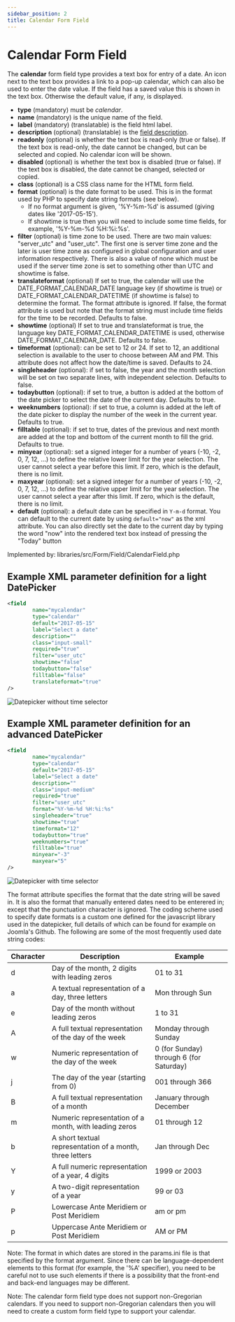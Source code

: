```yaml
---
sidebar_position: 2
title: Calendar Form Field
---
```


Calendar Form Field
===================

The **calendar** form field type provides a text box for entry of a date. An icon next to the text box provides a link
to a pop-up calendar, which can also be used to enter the date value. If the field has a saved value this is shown in
the text box. Otherwise the default value, if any, is displayed.

- **type** (mandatory) must be *calendar*.
- **name** (mandatory) is the unique name of the field.
- **label** (mandatory) (translatable) is the field html label.
- **description** (optional) (translatable) is the [field description](../standard-form-field-attributes.md#description).
- **readonly** (optional) is whether the text box is read-only (true or false). If the text box is read-only, the date cannot be changed, but can be selected and copied. No calendar icon will be shown.
- **disabled** (optional) is whether the text box is disabled (true or false). If the text box is disabled, the date cannot be changed, selected or copied.
- **class** (optional) is a CSS class name for the HTML form field.
- **format** (optional) is the date format to be used. This is in the format used by PHP to specify date string formats (see below). 
  - If no format argument is given, '%Y-%m-%d' is assumed (giving dates like '2017-05-15'). 
  - If showtime is true then you will need to include some time fields, for example, '%Y-%m-%d %H:%i:%s'.
- **filter** (optional) is time zone to be used. There are two main values: "server_utc" and "user_utc". The first one is server time zone and the later is user time zone as configured in global configuration and user information respectively. There is also a value of none which must be used if the server time zone is set to something other than UTC and showtime is false.
- **translateformat** (optional) If set to true, the calendar will use the DATE_FORMAT_CALENDAR_DATE language key (if showtime is true) or DATE_FORMAT_CALENDAR_DATETIME (if showtime is false) to determine the format. The format attribute is ignored. If false, the format attribute is used but note that the format string must include time fields for the time to be recorded. Defaults to false.
- **showtime** (optional) If set to true and translateformat is true, the language key DATE_FORMAT_CALENDAR_DATETIME is used, otherwise DATE_FORMAT_CALENDAR_DATE. Defaults to false.
- **timeformat** (optional): can be set to 12 or 24. If set to 12, an additional selection is available to the user to choose between AM and PM. This attribute does not affect how the date/time is saved. Defaults to 24.
- **singleheader** (optional): if set to false, the year and the month selection will be set on two separate lines, with independent selection. Defaults to false.
- **todaybutton** (optional): if set to true, a button is added at the bottom of the date picker to select the date of the current day. Defaults to true.
- **weeknumbers** (optional): if set to true, a column is added at the left of the date picker to display the number of the week in the current year. Defaults to true.
- **filltable** (optional): if set to true, dates of the previous and next month are added at the top and bottom of the current month to fill the grid. Defaults to true.
- **minyear** (optional): set a signed integer for a number of years (-10, -2, 0, 7, 12, ...) to define the relative lower limit for the year selection. The user cannot select a year before this limit. If zero, which is the default, there is no limit.
- **maxyear** (optional): set a signed integer for a number of years (-10, -2, 0, 7, 12, ...) to define the relative upper limit for the year selection. The user cannot select a year after this limit. If zero, which is the default, there is no limit.
- **default** (optional): a default date can be specified in `Y-m-d` format. You can default to the current date by using `default="now"` as the xml attribute.
  You can also directly set the date to the current day by typing the word "now" into the rendered text box instead of pressing the "Today" button

Implemented by: libraries/src/Form/Field/CalendarField.php

## Example XML parameter definition for a light DatePicker

```xml
<field
        name="mycalendar"
        type="calendar"
        default="2017-05-15"
        label="Select a date"
        description=""
        class="input-small"
        required="true"
        filter="user_utc"
        showtime="false"
        todaybutton="false"
        filltable="false"
        translateformat="true"
/>
```

![Datepicker without time selector](_assets/calendar/DatePicker1.calendar-en.png)

## Example XML parameter definition for an advanced DatePicker

```xml
<field
        name="mycalendar"
        type="calendar"
        default="2017-05-15"
        label="Select a date"
        description=""
        class="input-medium"
        required="true"
        filter="user_utc"
        format="%Y-%m-%d %H:%i:%s"
        singleheader="true"
        showtime="true"
        timeformat="12"
        todaybutton="true"
        weeknumbers="true"
        filltable="true"
        minyear="-3"
        maxyear="5"
/>
```

![Datepicker with time selector](_assets/calendar/DatePicker2.calendar-en.png)

The format attribute specifies the format that the date string will be saved in. It is also the format that manually
entered dates need to be enterered in; except that the punctuation character is ignored. The coding scheme used to
specify date formats is a custom one defined for the javascript library used in the datepicker, full details of which
can be found for example on Joomla's Github. The following are some of the most frequently used date string codes:

| **Character** | **Description**                                          | **Example**                             |
  |---------------|----------------------------------------------------------|-----------------------------------------|
| d             | Day of the month, 2 digits with leading zeros            | 01 to 31                                | 
| a             | A textual representation of a day, three letters         | Mon through Sun                         | 
| e             | Day of the month without leading zeros                   | 1 to 31                                 | 
| A             | A full textual representation of the day of the week     | Monday through Sunday                   | 
| w             | Numeric representation of the day of the week            | 0 (for Sunday) through 6 (for Saturday) | 
| j             | The day of the year (starting from 0)                    | 001 through 366                         | 
| B             | A full textual representation of a month                 | January through December                | 
| m             | Numeric representation of a month, with leading zeros    | 01 through 12                           | 
| b             | A short textual representation of a month, three letters | Jan through Dec                         | 
| Y             | A full numeric representation of a year, 4 digits        | 1999 or 2003                            | 
| y             | A two-digit representation of a year                     | 99 or 03                                | 
| P             | Lowercase Ante Meridiem or Post Meridiem                 | am or pm                                | 
| p             | Uppercase Ante Meridiem or Post Meridiem                 | AM or PM                                | 

Note: The format in which dates are stored in the params.ini file is that specified by the format argument. Since there
can be language-dependent elements to this format (for example, the '%A' specifier), you need to be careful not to use
such elements if there is a possibility that the front-end and back-end languages may be different.

Note: The calendar form field type does not support non-Gregorian calendars. If you need to support non-Gregorian
calendars then you will need to create a custom form field type to support your calendar. 

